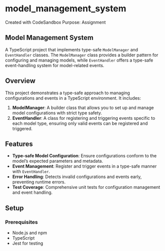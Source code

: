 # model_management_system

Created with CodeSandbox
Purpose: Assignment

## Model Management System

A TypeScript project that implements type-safe `ModelManager` and `EventHandler` classes. The `ModelManager` class provides a builder pattern for configuring and managing models, while `EventHandler` offers a type-safe event-handling system for model-related events.

## Overview

This project demonstrates a type-safe approach to managing configurations and events in a TypeScript environment. It includes:

1. **ModelManager**: A builder class that allows you to set up and manage model configurations with strict type safety.
2. **EventHandler**: A class for registering and triggering events specific to each model type, ensuring only valid events can be registered and triggered.

## Features

- **Type-safe Model Configuration**: Ensure configurations conform to the model’s expected parameters and metadata.
- **Event Management**: Register and trigger events in a type-safe manner with `EventHandler`.
- **Error Handling**: Detects invalid configurations and events early, preventing runtime errors.
- **Test Coverage**: Comprehensive unit tests for configuration management and event handling.

## Setup

### Prerequisites

- Node.js and npm
- TypeScript
- Jest for testing

   
